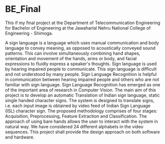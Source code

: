 # BE_Final
This if my final project at the Department of Telecommunication Engineering for Bachelor of Engineering at the Jawaharlal Nehru National College of Engineering - Shimoga.

A sign language is a language which uses manual communication and body language to
convey meaning, as opposed to acoustically conveyed sound patterns. This can involve
simultaneously combining hand shapes, orientation and movement of the hands, arms or body, and
facial expressions to fluidly express a speaker's thoughts. Sign language is used by hearing
impaired people to communicate. This sign language is difficult and not understood by many
people.
Sign Language Recognition is helpful in communication between hearing impaired people
and others who are not familiar with sign language. Sign Language Recognition has emerged as
one of the important area of research in Computer Vision.
The main aim of this project is to develop an automatic Translation of Indian sign
language, static single handed character signs. The system is designed to translate signs, i.e. each
input image is obtained by video feed of Indian Sign Language (ISL) character sign. The proposed
methodology comprises of four stages: Acquisition, Preprocessing, Feature Extraction and
Classification.
The approach of using bare hands allows the user to interact with the system in natural
way. We have considered 24 different alphabets in the video sequences. This project shall provide
the design approach on both software and hardware.
